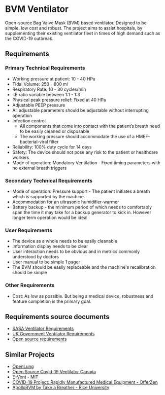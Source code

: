 # BVM Ventilator
Open-source Bag Valve Mask (BVM) based ventilator. Designed to be simple, low cost and robust. The project aims to assist hospitals, by supplementing their existing ventilator fleet in times of high demand such as the COVID-19 outbreak.

## Requirements
### Primary Technical Requirements
* Working pressure at patient: 10 - 40 HPa
* Tidal Volume: 250 - 800 ml
* Respiratory Rate: 10 - 30 cycles/min
* I:E ratio variable between 1:1 - 1:3
* Physical peak pressure relief: Fixed at 40 HPa
* Adjustable PEEP pressure
* All adjustable parameters should be adjustable without interrupting operation
* Infection control
  * All components that come into contact with the patient’s breath need to be easily cleaned or disposable
  * The working pressure should accommodate the use of a HMEF-bacterial-viral filter
* Reliability: 100% duty cycle for 14 days
* Safety: The device should not pose any risk to the patient or healthcare workers
* Mode of operation: Mandatory Ventilation - Fixed timing parameters with no external breath triggers

### Secondary Technical Requirements
* Mode of operation: Pressure support - The patient initiates a breath which is supported by the machine.
* Accommodation for an ultrasonic humidifier-warmer
* Battery backup - the minimum period of which needs to comfortably span the time it may take for a backup generator to kick in. However longer term operation would be ideal

### User Requirements
* The device as a whole needs to be easily cleanable
* Information display needs to be clear
* User interaction needs to be obvious and in metrics commonly understood by doctors
* User manual to be simple 1 pager
* The BVM should be easily replaceable and the machine's recalibration should be simple

### Other Requirements
* Cost: As low as possible. But being a medical device, robustness and feature completion is the primary goal.

## Requirements source documents
* [SASA Ventilator Requirements](https://drive.google.com/file/d/1E5HM6Y5oINCTi7c1G11EO2v6UM-miFut/view?usp=sharing)
* [UK Government Ventilator Requirements ](https://www.gov.uk/government/publications/coronavirus-covid-19-ventilator-supply-specification/rapidly-manufactured-ventilator-system-specification)
* [Open source requirements](https://docs.google.com/document/d/1FNPwrQjB1qW1330s5-S_-VB0vDHajMWKieJRjINCNeE/edit?fbclid=IwAR3ugu1SGMsacwKi6ycAKJFOMduInSO4WVM8rgmC4CgMJY6cKaGBNR14mpM)

## Similar Projects
* [OpenLung](https://gitlab.com/TrevorSmale/OSV-OpenLung/-/tree/master)
* [Open Source Covid-19 Ventilator Canada](https://open-source-covid-19-ventilator-canada.mn.co/)
* [E-Vent - MIT](https://e-vent.mit.edu/mechanical/)
* [COVID-19 Project: Rapidly Manufactured Medical Equipment - OfferZen](https://www.offerzen.com/blog/covid-19-project-rapidly-manufactured-medical-equipment)
* [ApolloBVM by Take a Breather - Rice University](https://news.rice.edu/2020/03/27/ventilator-costing-less-than-300-developed-by-rice-university-and-metric-technologies/)
